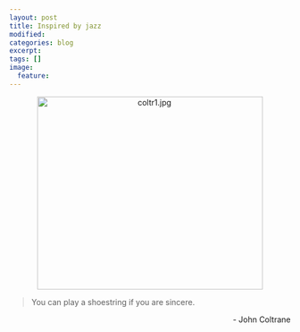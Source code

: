 ```yaml
---
layout: post
title: Inspired by jazz
modified:
categories: blog
excerpt:
tags: []
image:
  feature:
---
```


<p style="text-align:center;"><img width="404" src="http://sentimentalminions.files.wordpress.com/2007/04/coltr1.jpg" alt="coltr1.jpg" height="345" /></p>

<blockquote>You can play a shoestring if you are sincere.</blockquote>
<p align="right">- John Coltrane</p>